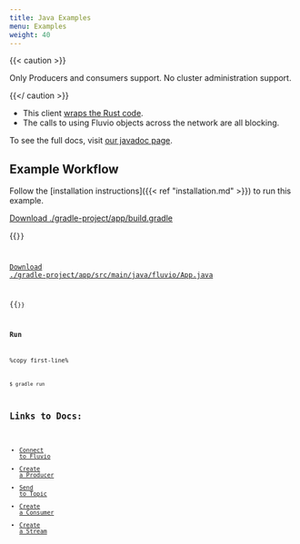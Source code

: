 ```yaml
---
title: Java Examples
menu: Examples
weight: 40
---
```


{{< caution >}}

Only Producers and consumers support. No cluster administration support.

{{</ caution >}}

* This client [wraps the Rust code](https://www.infinyon.com/blog/2021/05/java-client/).
* The calls to using Fluvio objects across the network are all blocking.

To see the full docs, visit [our javadoc page](https://infinyon.github.io/fluvio-client-java/com/infinyon/fluvio/package-summary.html).

## Example Workflow

Follow the [installation instructions]({{< ref "installation.md" >}}) to run this example.

[Download ./gradle-project/app/build.gradle](/java/fluvio-java/app/build.gradle)

{{<code file="code/java/fluvio-java/app/build.gradle" lang="gradle" copy=true >}}

[Download ./gradle-project/app/src/main/java/fluvio/App.java](/java/fluvio-java/app/src/main/java/fluvio/App.java)

{{<code file="code/java/fluvio-java/app/src/main/java/fluvio/App.java" lang="java" copy=true >}}

### Run

%copy first-line%
```shell
$ gradle run
```

## Links to Docs:
- [Connect to Fluvio](https://infinyon.github.io/fluvio-client-java/com/infinyon/fluvio/Fluvio.html#connect())
- [Create a Producer](https://infinyon.github.io/fluvio-client-java/com/infinyon/fluvio/Fluvio.html#producer(java.lang.String))
- [Send to Topic](https://infinyon.github.io/fluvio-client-java/com/infinyon/fluvio/TopicProducer.html#send(byte%5B%5D,byte%5B%5D))
- [Create a Consumer](https://infinyon.github.io/fluvio-client-java/com/infinyon/fluvio/Fluvio.html#consumer(java.lang.String,int))
- [Create a Stream](https://infinyon.github.io/fluvio-client-java/com/infinyon/fluvio/PartitionConsumerStream.html)